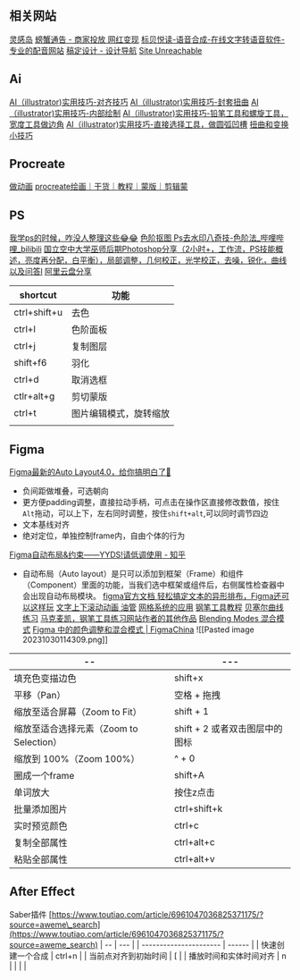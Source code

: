 ## 相关网站
[灵感岛](https://www.linggandaquan.com/)
[螃蟹通告 - 商家投放 网红变现](https://www.pangxietonggao.com/)
[标贝悦读-语音合成-在线文字转语音软件-专业的配音网站](https://yuedu.data-baker.com/)
[稿定设计 - 设计导航](https://www.designnavs.com/site/147.html)
[Site Unreachable](https://unsplash.com/)

## Ai
[AI（illustrator)实用技巧-对齐技巧](https://www.xiaohongshu.com/explore/65372986000000001e03ca42?m_source=itab)
[AI（illustrator)实用技巧-封套扭曲](https://www.xiaohongshu.com/explore/65333948000000001e032403?m_source=itab)
[AI（illustrator)实用技巧-内部绘制](https://www.xiaohongshu.com/explore/65308bb5000000001e0329f2?m_source=itab)
[AI（illustrator)实用技巧-铅笔工具和螺旋工具，宽度工具做边角](https://www.xiaohongshu.com/explore/63a040c2000000001f0091fb?m_source=itab)
[AI（illustrator)实用技巧-直接选择工具，做圆弧凹槽](https://www.xiaohongshu.com/explore/63565320000000001601930a?m_source=itab)
[扭曲和变换小技巧](https://www.xiaohongshu.com/explore/637ca96c0000000010016909?m_source=itab)

## Procreate
[做动画](https://www.xiaohongshu.com/explore/65351b52000000001e023eb9?m_source=itab)
[procreate绘画｜干货｜教程｜蒙版｜剪辑蒙](https://www.xiaohongshu.com/explore/652cb69f000000001a014397?m_source=itab)

## PS
[我学ps的时候，咋没人整理这些😂😂](https://www.xiaohongshu.com/explore/62c390ea00000000060309dd?m_source=itab)
[色阶抠图 ](https://www.xiaohongshu.com/explore/6479517400000000130076eb?m_source=itab)
[Ps去水印八奇技-色阶法\_哔哩哔哩\_bilibili](https://www.bilibili.com/video/BV1Th4y1e7t3?p=5&spm_id_from=pageDriver&vd_source=b92112731015c20054034d26c9ad8a67)
[ 国立空中大学巫师后期Photoshop分享（2小时+，工作流，PS技能概述，亮度再分配，白平衡），局部调整，几何校正，光学校正，去噪，锐化，曲线以及问答l](https://www.youtube.com/watch?v=nt5lHGIy00g&list=PLhnwj_CftHvjpQc6ytB7ynuVSQM6CSyO5&index=4)
[阿里云盘分享](https://www.aliyundrive.com/s/Bu8ed3hkYzP)

| shortcut     | 功能                   |
| ------------ | ---------------------- |
| ctrl+shift+u | 去色                   |
| ctrl+l     | 色阶面板               |
| ctrl+j       | 复制图层               |
| shift+f6     | 羽化                   |
| ctrl+d       | 取消选框               |
| ctlr+alt+g   | 剪切蒙版               |
| ctrl+t       | 图片编辑模式，旋转缩放 |
|              |                        |


## Figma
[Figma最新的Auto Layout4.0，给你搞明白了🥰](https://www.xiaohongshu.com/explore/627f03720000000021034ca5?m_source=itab)
- 负间距做堆叠，可选朝向
- 更方便padding调整，直接拉动手柄，可点击在操作区直接修改数值，按住`Alt`拖动，可以上下，左右同时调整，按住`shift+alt`,可以同时调节四边
- 文本基线对齐
- 绝对定位，单独控制frame内，自由个体的行为

[Figma自动布局&约束——YYDS!请低调使用 - 知乎](https://zhuanlan.zhihu.com/p/572858333)
- 自动布局（Auto layout）是只可以添加到框架（Frame）和组件（Component）里面的功能，当我们选中框架或组件后，右侧属性检查器中会出现自动布局模块。
[figma官方文档 ](https://help.figma.com/hc/en-us/articles/360040451373-Create-dynamic-designs-with-Auto-layout#Constraints_and_resizing)
[轻松搞定文本的异形排布，Figma还可以这样玩](https://www.xiaohongshu.com/explore/6225ffce000000000102f9ae?m_source=itab)
[文字上下滚动动画 油管](https://www.youtube.com/watch?v=TFWoG0062jU)
[网格系统的应用](https://www.bilibili.com/video/BV1Cw411Y7Yg/?spm_id_from=333.999.0.0)
[钢笔工具教程](https://www.youtube.com/watch?v=wUXa6ZPG6Lw)
[贝塞尔曲线练习](https://bezier.method.ac/)
[马克麦凯，钢笔工具练习网站作者的其他作品](https://method.ac/)
[Blending Modes 混合模式](https://designcode.io/figma-handbook-blending-modes)
[Figma 中的颜色调整和混合模式 | FigmaChina](https://figmachina.com/articles/figma-color-mode.html)
![[Pasted image 20231030114309.png]]



| --                                      | ---                            |
| --------------------------------------- | ------------------------------ |
| 填充色变描边色                          | shift+x                        |
| 平移（Pan）                             | 空格 + 拖拽                    |
| 缩放至适合屏幕（Zoom to Fit）           | shift + 1                      |
| 缩放至适合选择元素（Zoom to Selection） | shift + 2 或者双击图层中的图标 |
| 缩放到 100%（Zoom 100%）                | ^ + 0                          |
| 圈成一个frame                           | shift+A                        |
| 单词放大                                | 按住z点击                      |
| 批量添加图片                            | ctrl+shift+k                   |
| 实时预览颜色                            | ctrl+c                         |
| 复制全部属性                            | ctrl+alt+c                     |
| 粘贴全部属性                            | ctrl+alt+v                               |



## After Effect
Saber插件
[https://www.toutiao.com/article/6961047036825371175/?source=aweme\_search](https://www.toutiao.com/article/6961047036825371175/?source=aweme_search)
| --                     | ---    |
| ---------------------- | ------ |
| 快速创建一个合成       | ctrl+n    |
| 当前点对齐到初始时间   | [         |
| 播放时间和实体时间对齐   | n            |
|                                   |              |
